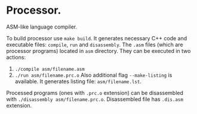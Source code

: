 # Processor.

ASM-like language compiler.

To build processor use `make build`. It generates necessary C++ code and executable files: `compile`, `run` and `disassembly`.
The `.asm` files (which are processor programs) located in `asm` directory. They can be executed in two actions:
1. `./compile asm/filename.asm`
2. `./run asm/filename.prc.o` Also additional flag `--make-listing` is available. It generates listing file: `asm/filename.lst`.

Processed programs (ones with `.prc.o` extension) can be disassembled with `./disassembly asm/filename.prc.o`. Disassembled file has `.dis.asm` extension.

